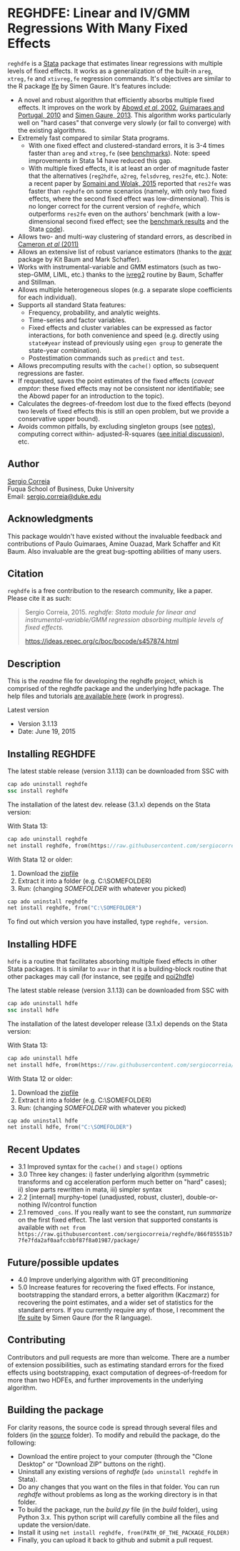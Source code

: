 # REGHDFE: Linear and IV/GMM Regressions With Many Fixed Effects

`reghdfe` is a [Stata](http://www.stata.com/) package that estimates linear regressions with multiple levels of fixed effects. It works as a generalization of the built-in `areg`, `xtreg,fe` and `xtivreg,fe` regression commands. It's objectives are similar to the R package [lfe](http://cran.r-project.org/web/packages/lfe/index.html) by Simen Gaure. It's features include:

- A novel and robust algorithm that efficiently absorbs multiple fixed effects. It improves on the work by [Abowd *et al*, 2002](https://ideas.repec.org/p/cen/tpaper/2002-06.html), [Guimaraes and Portugal, 2010](https://ideas.repec.org/a/tsj/stataj/v10y2010i4p628-649.html) and [Simen Gaure, 2013](http://www.sciencedirect.com/science/article/pii/S0167947313001266). This algorithm works particularly well on "hard cases" that converge very slowly (or fail to converge) with the existing algorithms.
- Extremely fast compared to similar Stata programs. 
  - With one fixed effect and clustered-standard errors, it is 3-4 times faster than `areg` and `xtreg,fe` (see [benchmarks](./misc/Benchmarks/areg_xtreg.log.txt)). Note: speed improvements in Stata 14 have reduced this gap. 
  - With multiple fixed effects, it is at least an order of magnitude faster that the alternatives (`reg2hdfe`, `a2reg`, `felsdvreg`, `res2fe`, etc.). Note: a recent paper by [Somaini and Wolak, 2015](http://web.stanford.edu/group/fwolak/cgi-bin/sites/default/files/jem-2014-0008.pdf) reported that `res2fe` was faster than `reghdfe` on some scenarios (namely, with only two fixed effects, where the second fixed effect was low-dimensional). This is no longer correct for the current version of `reghdfe`, which outperforms `res2fe` even on the authors' benchmark (with a low-dimensional second fixed effect; see the [benchmark results](./misc/Benchmarks/res2fe.log.txt) and the Stata [code](./misc/Benchmarks/res2fe.do)).
- Allows two- and multi-way clustering of standard errors, as described in [Cameron *et al* (2011)](http://amstat.tandfonline.com/doi/abs/10.1198/jbes.2010.07136)
- Allows an extensive list of robust variance estimators (thanks to the [avar](https://ideas.repec.org/c/boc/bocode/s457689.html) package by Kit Baum and Mark Schaffer).
- Works with instrumental-variable and GMM estimators (such as two-step-GMM, LIML, etc.) thanks to the [ivreg2](https://ideas.repec.org/c/boc/bocode/s425401.html) routine by Baum, Schaffer and Stillman.
- Allows multiple heterogeneous slopes (e.g. a separate slope coefficients for each individual).
- Supports all standard Stata features:
  - Frequency, probability, and analytic weights.
  - Time-series and factor variables.
  - Fixed effects and cluster variables can be expressed as factor interactions, for both convenience and speed (e.g. directly using `state#year` instead of previously using `egen group` to generate the state-year combination).
  - Postestimation commands such as `predict` and `test`.
- Allows precomputing results with the `cache()` option, so subsequent regressions are faster.
- If requested, saves the point estimates of the fixed effects (*caveat emptor*: these fixed effects may not be consistent nor identifiable; see the Abowd paper for an introduction to the topic).
- Calculates the degrees-of-freedom lost due to the fixed effects (beyond two levels of fixed effects this is still an open problem, but we provide a conservative upper bound).
- Avoids common pitfalls, by excluding singleton groups (see [notes](scorreia.com/reghdfe/nested_within_cluster.pdf)), computing correct within- adjusted-R-squares ([see initial discussion](http://www.statalist.org/forums/forum/general-stata-discussion/general/1290416-anyone-knows-what-is-an-adjusted-within-r2)), etc.

## Author

[Sergio Correia](http://scorreia.com)
<br>Fuqua School of Business, Duke University
<br>Email: sergio.correia@duke.edu

## Acknowledgments

This package wouldn't have existed without the invaluable feedback and contributions of Paulo Guimaraes, Amine Ouazad, Mark Schaffer and Kit Baum. Also invaluable are the great bug-spotting abilities of many users.

## Citation

`reghdfe` is a free contribution to the research community, like a paper. Please cite it as such:

> Sergio Correia, 2015. *reghdfe: Stata module for linear and instrumental-variable/GMM regression absorbing multiple levels of fixed effects.*
>
> https://ideas.repec.org/c/boc/bocode/s457874.html

## Description

This is the *readme* file for developing the reghdfe project, which is comprised of the reghdfe package and the underlying hdfe package. The help files and tutorials [are available here](http://scorreia.com/reghdfe) (work in progress).

Latest version
* Version 3.1.13
* Date: June 19, 2015

## Installing REGHDFE

The latest stable release (version 3.1.13) can be downloaded from SSC with

```stata
cap ado uninstall reghdfe
ssc install reghdfe
```

The installation of the latest dev. release (3.1.x) depends on the Stata version:

With Stata 13:

```stata
cap ado uninstall reghdfe
net install reghdfe, from(https://raw.githubusercontent.com/sergiocorreia/reghdfe/master/package/)
```
With Stata 12 or older:

1. Download the [zipfile](/misc/reghdfe.zip?raw=true)
2. Extract it into a folder (e.g. C:\SOMEFOLDER)
3. Run: (changing *SOMEFOLDER* with whatever you picked)

```stata
cap ado uninstall reghdfe
net install reghdfe, from("C:\SOMEFOLDER")
```

To find out which version you have installed, type `reghdfe, version`.

## Installing HDFE

`hdfe` is a routine that facilitates absorbing multiple fixed effects in other Stata packages. It is similar to `avar` in that it is a building-block routine that other packages may call (for instance, see [regife](https://github.com/matthieugomez/stata-regife) and [poi2hdfe](https://ideas.repec.org/c/boc/bocode/s457777.html))

The latest stable release (version 3.1.13) can be downloaded from SSC with

```stata
cap ado uninstall hdfe
ssc install hdfe
```

The installation of the latest developer release (3.1.x) depends on the Stata version:

With Stata 13:

```stata
cap ado uninstall hdfe
net install hdfe, from(https://raw.githubusercontent.com/sergiocorreia/reghdfe/master/package/)
```
With Stata 12 or older:

1. Download the [zipfile](/misc/reghdfe.zip?raw=true)
2. Extract it into a folder (e.g. C:\SOMEFOLDER)
3. Run: (changing *SOMEFOLDER* with whatever you picked)

```stata
cap ado uninstall hdfe
net install hdfe, from("C:\SOMEFOLDER")
```

## Recent Updates

* 3.1 Improved syntax for the `cache()` and `stage()` options
* 3.0 Three key changes: i) faster underlying algorithm (symmetric transforms and cg acceleration perform much better on "hard" cases); ii) slow parts rewritten in mata, iii) simpler syntax
* 2.2 [internal] murphy-topel (unadjusted, robust, cluster), double-or-nothing IV/control function
* 2.1 removed `_cons`. If you really want to see the constant, run *summarize* on the first fixed effect. The last version that supported constants is available with `net from https://raw.githubusercontent.com/sergiocorreia/reghdfe/866f85551b77fe7fda2af0aafccbbf87f8a01987/package/`

## Future/possible updates

* 4.0 Improve underlying algorithm with GT preconditioning
* 5.0 Increase features for recovering the fixed effects. For instance, bootstrapping the standard errors, a better algorithm (Kaczmarz) for recovering the point estimates, and a wider set of statistics for the standard errors. If you currently require any of those, I recomment the [lfe suite](cran.r-project.org/web/packages/lfe/index.html) by Simen Gaure (for the R language).

## Contributing

Contributors and pull requests are more than welcome. There are a number of extension possibilities, such as estimating standard errors for the fixed effects using bootstrapping, exact computation of degrees-of-freedom for more than two HDFEs, and further improvements in the underlying algorithm.

## Building the package

For clarity reasons, the source code is spread through several files and folders (in the [source](./source) folder). To modify and rebuild the package, do the following:

* Download the entire project to your computer (through the "Clone Desktop" or "Download ZIP" buttons on the right).
* Uninstall any existing versions of *reghdfe* (`ado uninstall reghdfe` in Stata).
* Do any changes that you want on the files in that folder. You can run *reghdfe* without problems as long as the working directory is in that folder.
* To build the package, run the *build.py* file (in the *build* folder), using Python 3.x. This python script will carefully combine all the files and update the version/date.
* Install it using `net install reghdfe, from(PATH_OF_THE_PACKAGE_FOLDER)`
* Finally, you can upload it back to github and submit a pull request.
